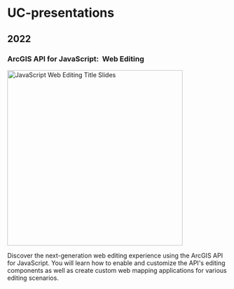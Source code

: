 # UC-presentations

## 2022

### ArcGIS API for JavaScript:  Web Editing

<img src="https://user-images.githubusercontent.com/36280386/178014243-9665dcbf-6a6e-4886-8616-ebb226e91210.png" height="400" alt="JavaScript Web Editing Title Slides" />

Discover the next-generation web editing experience using the ArcGIS API for JavaScript. You will learn how to enable and customize the API's editing components as well as create custom web mapping applications for various editing scenarios.
